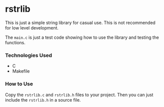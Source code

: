# rstrlib

This is just a simple string library for casual use. This is not recommended for low level development. 

The <code>main.c</code> is just a test code showing how to use the library and testing the functions.

### Technologies Used

- C
- Makefile

### How to Use

Copy the <code>rstrlib.c</code> and <code>rstrlib.h</code> files to your project. Then you can just include the <code>rstrlib.h</code> in a source file.